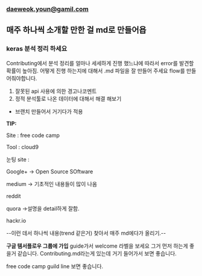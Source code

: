 ### daeweok.youn@gamil.com

## 매주 하나씩 소개할 만한 걸 md로 만들어욥
### keras 분석 정리 하세요
Contributing에서 분석 정리를 얼마나
세세하게 진행 했느냐에 따라서 error를
발견할 확률이 높아짐.
어떻게 진행 하는지에 대해서 .md 파일을
잘 만들어 주세요 flow를 만들어줘야합니다.

1. 잘못된 api 사용에 의한 경고나코멘트
2. 정적 분석툴로 나온 데이터에 대해서 해결 해보기
- 브랜치 만들어서 거기다가 적용

**TIP:**

Site : free code camp

Tool : cloud9 

눈팅 site :

Google+ -> Open Source SOftware

medium -> 기초적인 내용들이 많이 나옴

reddit

quora ->설명을 detail하게 잘함.

hackr.io

--이런 데서 하나씩 내용(trend 같은거) 찾아서 
매주 md에다가 올리기.--

**구글 템서플로우 그룹에 가입**
    guide가서 welcome 라벨을 보세요
    그거 먼저 하는게 좋을거 같습니다.
    Contributing.md라는게 있는데
    거기 들어가서 보면 좋습니다.

free code camp guild line 보면 좋습니다.
